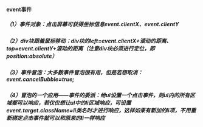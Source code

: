 #### event事件

##### （1）事件对象：点击屏幕可获得坐标信息event.clientX、event.clientY

##### （2）div块跟着鼠标移动：div块的left=event.clientX+滚动的距离、top=event.clientY+滚动的距离（注意div块必须进行定位，即position:absolute）

##### （3）事件冒泡：大多数事件冒泡很有用，但是若想取消：event.cancelBubble=true;

##### （4）冒泡的一个应用——事件的委派：给ul设置一个点击事件，则ul内的所有区域都可以响应，若仅仅想让ul中的li区域响应，可设置event.target.className=li类名时才进行响应，这样如果有新加的li项，不用重新绑定点击事件就可以和原来的li一样响应
